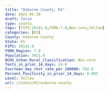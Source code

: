```yaml
---
title: "Osborne County, KS"
date: 2021-05-28
draft: false
type: county
tags: [FIPS:20141.0,FEMA:7.0,Non-core,Yellow]
categories: [KS]
County: Osborne County
State: KS
FIPS: 20141.0
FEMA_Region: 7.0
Population: 3421.0
NCHS_Urban_Rural_Classification: Non-core
Tests_in_prior_14_days: 24.0
Fourteen_day_test_rate_per_100000: 702.0
Percent_Positivity_in_prior_14_days: 0.083
Level: Yellow
url: /states/KS/osborne-county
---
```



